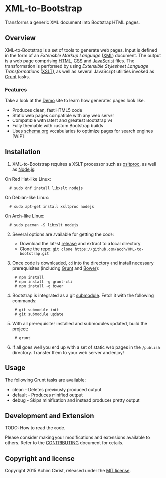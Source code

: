 # XML-to-Bootstrap

Transforms a generic XML document into Bootstrap HTML pages.

## Overview

XML-to-Bootstrap is a set of tools to generate web pages.
Input is defined in the form of an *Extensible Markup Language* ([XML](https://en.wikipedia.org/wiki/XML)) document.
The output is a web page comprising [HTML](https://en.wikipedia.org/wiki/HTML), [CSS](https://en.wikipedia.org/wiki/Cascading_Style_Sheets) and [JavaScript](https://en.wikipedia.org/wiki/JavaScript) files. The transformation is performed by using *Extensible Stylesheet Language Transformations* ([XSLT](https://en.wikipedia.org/wiki/XSLT)), as well as several JavaScript utilities invoked as [Grunt](https://gruntjs.com/) tasks.

### Features

Take a look at the [Demo](https://acch.github.io/XML-to-bootstrap/) site to learn how generated pages look like.

- Produces clean, fast HTML5 code
- Static web pages compatible with any web server
- Compatible with latest and greatest Bootstrap v4
- Fully themable with custom Bootstrap builds
- Uses [schema.org](https://schema.org) vocabularies to optimize pages for search engines [WIP]

## Installation

1. XML-to-Bootstrap requires a XSLT processor such as [xsltproc](http://xmlsoft.org/XSLT/xsltproc2.html), as well as [Node.js](https://www.nodejs.org/):

  On Red Hat-like Linux:

      # sudo dnf install libxslt nodejs

  On Debian-like Linux:

      # sudo apt-get install xsltproc nodejs

  On Arch-like Linux:

      # sudo pacman -S libxslt nodejs

2. Several options are available for getting the code:

   - Download the latest [release](https://github.com/acch/XML-to-bootstrap/releases/latest) and extract to a local directory
   - Clone the repo: `git clone https://github.com/acch/XML-to-bootstrap.git`

3. Once code is downloaded, `cd` into the directory and install necessary prerequisites (including [Grunt](https://gruntjs.com/) and [Bower](https://bower.io/)):

        # npm install
        # npm install -g grunt-cli
        # npm install -g bower

4. Bootstrap is integrated as a git [submodule](https://git-scm.com/docs/git-submodule). Fetch it with the following commands:

        # git submodule init
        # git submodule update

5. With all prerequisites installed and submodules updated, build the project:

        # grunt

6. If all goes well you end up with a set of static web pages in the `/publish` directory. Transfer them to your web server and enjoy!

## Usage

The following Grunt tasks are available:

- clean -
  Deletes previously produced output
- default -
  Produces minified output
- debug -
  Skips minification and instead produces pretty output

## Development and Extension

TODO: How to read the code.

Please consider making your modifications and extensions available to others. Refer to the [CONTRIBUTING](CONTRIBUTING.md) document for details.

## Copyright and license

Copyright 2015 Achim Christ, released under the [MIT license](LICENSE).

